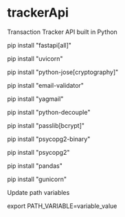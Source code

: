 # trackerApi
Transaction Tracker API built in Python

pip install "fastapi[all]"

pip install "uvicorn"

pip install "python-jose[cryptography]"

pip install "email-validator"

pip install "yagmail"

pip install "python-decouple"

pip install "passlib[bcrypt]"

pip install "psycopg2-binary"

pip install "psycopg2"

pip install "pandas"

pip install "gunicorn"

Update path variables

export PATH_VARIABLE=variable_value